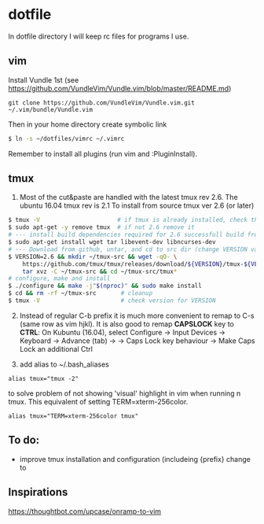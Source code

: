# dotfile
In dotfile directory I will keep rc files for programs I use.


vim
---
Install Vundle 1st (see https://github.com/VundleVim/Vundle.vim/blob/master/README.md)

```
git clone https://github.com/VundleVim/Vundle.vim.git ~/.vim/bundle/Vundle.vim
```

Then in your home directory create symbolic link

````bash
$ ln -s ~/dotfiles/vimrc ~/.vimrc
````
Remember to install all plugins (run vim and :PluginInstall).

tmux
----

1. Most of the cut&paste are handled with the latest tmux rev 2.6. The ubuntu 16.04 tmux rev is 2.1
To install from source tmux ver 2.6 (or later)
```bash
$ tmux -V                      # if tmux is already installed, check the version 1st
$ sudo apt-get -y remove tmux  # if not 2.6 remove it
# --- install build dependencies required for 2.6 successfull build from source
$ sudo apt-get install wget tar libevent-dev libncurses-dev 
# --- Download from github, untar, and cd to src dir (change VERSION var if required)
$ VERSION=2.6 && mkdir ~/tmux-src && wget -qO- \
    https://github.com/tmux/tmux/releases/download/${VERSION}/tmux-${VERSION}.tar.gz | \
    tar xvz -C ~/tmux-src && cd ~/tmux-src/tmux*
# configure, make and install
$ ./configure && make -j"$(nproc)" && sudo make install
$ cd && rm -rf ~/tmux-src       # cleanup
$ tmux -V                       # check version for VERSION
```
2. Instead of regular C-b prefix it is much more convenient to remap to C-s (same row as vim hjkl).
It is also good to remap **CAPSLOCK** key to **CTRL**:
On Kubuntu (16.04), select Configure ->  Input Devices -> Keyboard -> Advance (tab) ->
   -> Caps Lock key behaviour -> Make Caps Lock an additional Ctrl
   
3. add alias to ~/.bash_aliases
```
alias tmux="tmux -2"
```
to solve problem of not showing 'visual' highlight in vim when running n tmux.
This equivalent of setting TERM=xterm-256color.

```
alias tmux="TERM=xterm-256color tmux"
```

To do:
-----
- improve tmux installation and configuration (includeing {prefix} change to <CAPS-LOCK>

Inspirations
------------
https://thoughtbot.com/upcase/onramp-to-vim

